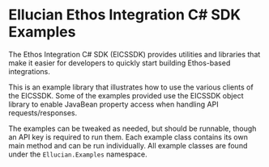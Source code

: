 # Ellucian Ethos Integration C# SDK Examples

The Ethos Integration C# SDK (EICSSDK) provides utilities and libraries that make it easier for developers to quickly start building Ethos-based integrations.

This is an example library that illustrates how to use the various clients of the EICSSDK. Some of the
examples provided use the EICSSDK object library to enable JavaBean property access when handling API
requests/responses.  

The examples can be tweaked as needed, but should be runnable, though an API key is required to run them.
Each example class contains its own main method and can be run individually. All example classes are found under the
`Ellucian.Examples` namespace.
